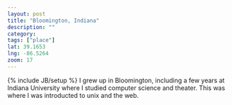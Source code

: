 ```yaml
---
layout: post
title: "Bloomington, Indiana"
description: ""
category: 
tags: ["place"]
lat: 39.1653
lng: -86.5264
zoom: 17
---
```

{% include JB/setup %}
I grew up in Bloomington, including a few years at Indiana University where I studied computer science and theater.  This was where I was introducted to unix and the web.